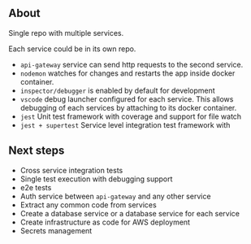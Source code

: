 ## About

Single repo with multiple services.

Each service could be in its own repo.

- `api-gateway` service can send http requests to the second service.
- `nodemon` watches for changes and restarts the app inside docker container.
- `inspector/debugger` is enabled by default for development
- `vscode` debug launcher configured for each service. This allows debugging of each services by attaching to its docker container.
- `jest` Unit test framework with coverage and support for file watch
- `jest + supertest` Service level integration test framework with 

## Next steps

- Cross service integration tests
- Single test execution with debugging support
- e2e tests
- Auth service between `api-gateway` and any other service
- Extract any common code from services
- Create a database service or a database service for each service
- Create infrastructure as code for AWS deployment
-  Secrets management

